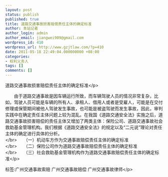 ```yaml
---
layout: post
status: publish
published: true
title: 道路交通事故损害赔偿责任主体的确定标准
author: 本站记者
author_login: admin
author_email: jiangwei909@gmail.com
wordpress_id: 410
wordpress_url: http://www.gzjtlaw.com/?p=410
date: 2011-05-18 22:49:04.000000000 +08:00
categories:
- 权利义务人
tags: []
comments: []
---
```

<p>道路交通事故损害赔偿责任主体的确定标准<&#47;p><p>　　由于道路交通事故是因车辆运行所致，而车辆驾驶人员的情况非常复杂，比如，驾驶人员可能是车辆的所有人、承租人、借用人或者是受雇人，可能是在交付修理或保管期间被他人驾驶发生事故，也可能是被盗驾驶而发生事故，因此，审判实践中在确定责任主体问题上较为混乱。在我国《道路交通安全法》实施之后，道路交通事故损害赔偿的责任主体又增加了两类主体：保险公司、道路交通事故社会救助基金管理机构。我们根据《道路交通安全法》的规定以及&ldquo;二元说&rdquo;理论对责任主体的确定进行具体的分析。<br><&#47;br>　　（一）机动车方作为交通事故赔偿责任主体的确定标准<br><&#47;br>　　（二）保险公司作为道路交通事故赔偿责任主体的确定标准<br><&#47;br>　　（三）社会救助基金管理机构作为道路交通事故赔偿责任主体的确定标准<&#47;p><br&#47;><p>标签:广州交通事故索赔 广州交通事故赔偿 广州交通事故律师<&#47;p>
